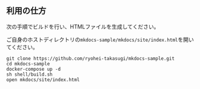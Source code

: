 ## 利用の仕方

次の手順でビルドを行い、HTMLファイルを生成してください。

ご自身のホストディレクトリの`mkdocs-sample/mkdocs/site/index.html`を開いてください。

```
git clone https://github.com/ryohei-takasugi/mkdocs-sample.git
cd mkdocs-sample
docker-compose up -d
sh shell/build.sh
open mkdocs/site/index.html
```
